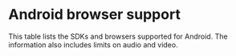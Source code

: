 # Android browser support<a name="android-browser-support"></a>

This table lists the SDKs and browsers supported for Android\. The information also includes limits on audio and video\.